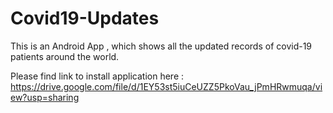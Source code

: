 # Covid19-Updates
This is an Android App , which shows all the updated records of covid-19 patients around the world.

Please find link to install application here : https://drive.google.com/file/d/1EY53st5iuCeUZZ5PkoVau_jPmHRwmuqa/view?usp=sharing
